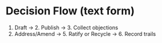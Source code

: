 # Decision Flow (text form)
1. Draft → 2. Publish → 3. Collect objections
4. Address/Amend → 5. Ratify or Recycle → 6. Record trails
